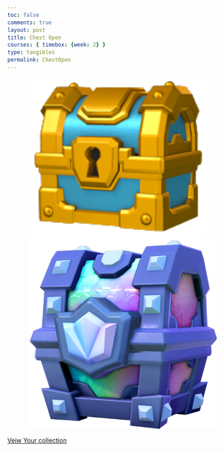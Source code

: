 ```yaml
---
toc: false
comments: true
layout: post
title: Chest Open
courses: { timebox: {week: 2} }
type: tangibles	
permalink: ChestOpen
---
```


<html lang="en">
<head>
  <meta charset="UTF-8">
  <meta name="viewport" content="width=device-width, initial-scale=1.0">
  <style>
    .card {
      width: 200px;
      height: 300px;
      perspective: 1000px;
      display: inline-block;
      margin: 10px;
    }
    .card-inner {
      width: 100%;
      height: 100%;
      transition: transform 0.5s;
      transform-style: preserve-3d;
      cursor: pointer;
    }
    .card.flipped .card-inner {
      transform: rotateY(180deg);
    }
    .card-front, .card-back {
      width: 100%;
      height: 100%;
      position: absolute;
      backface-visibility: hidden;
      display: flex;
      flex-direction: column;
      justify-content: center;
      align-items: center;
      padding: 5px;
    }
    .card-front {
      background-color: #607EE2;
      font-size: 18px;
      color: white;
    }
    .card-back {
      background-color: #607EE2;
      transform: rotateY(180deg);
      font-size: 12px;
      color: white;
      padding: 10px;
      text-align: center;
    }
  </style>
</head>

<body>
  <div style="text-align: center;">
    <div id="initialImageContainer" style="display: inline-block;">
      <img width="400px" id="initialImage" src="./images/Golden_Chest.png" alt="Initial Image" style="cursor: pointer;">
    </div>
    <div id="chestImageContainer" style="display: inline-block; margin-left: 20px;">
      <img id="chestImage" src="./images/main-qimg-ebf779b9c04319a5428a1a314fb84800.png" alt="Chest Image" style="cursor: pointer;">
    </div>
  </div>
  <div id="cardContainer" style="text-align: center; display: none;"></div>
  <button id="resetButton" style="display: none;">Reset</button>

  
  <script>

  function getCookie(name) {
      const value = `; ${document.cookie}`;
      const parts = value.split(`; ${name}=`);
      if (parts.length === 2) return parts.pop().split(';').shift();
  }

  // Check if the user is authenticated
  const jwtToken = getCookie('jwt');
  const tokenParts = jwtToken.split('.');
  const payload = JSON.parse(atob(tokenParts[1]));
  const id = payload.id;
    
  function displayCards(apiEndpoint) {
    fetch(apiEndpoint)
      .then(response => response.json())
      .then(data => {
        if (data && Array.isArray(data) && data.length > 0) {
          displayCardIcons(data);
        } else {
          console.error('Invalid or empty response from the API:', data);
        }
      })
      .catch(error => console.error('Error fetching cards:', error));
  }

  function displayCardIcons(cards) {
    var cardContainer = document.getElementById("cardContainer");
    cardContainer.style.display = "block";
    cardContainer.innerHTML = "";

    cards.forEach(function(card) {
      var cardElement = createCardElement(card.icon_url_medium);
      cardContainer.appendChild(cardElement);
    });

    document.getElementById("resetButton").style.display = "inline";
  }

  function createCardElement(iconUrl) {
    var cardElement = document.createElement("div");
    cardElement.classList.add("card");

    var cardInner = document.createElement("div");
    cardInner.classList.add("card-inner");

    var cardFront = document.createElement("div");
    cardFront.classList.add("card-front");
    cardFront.innerHTML = `<img src="${iconUrl}" alt="Card Icon">`;

    cardInner.appendChild(cardFront);
    cardElement.appendChild(cardInner);

    return cardElement;
  }

document.getElementById('initialImage').addEventListener('click', function() {
displayCards('http://127.0.0.1:8086/api/card/commonChest?id=' + id);
});

document.getElementById('chestImage').addEventListener('click', function() {
displayCards('http://127.0.0.1:8086/api/card/legendaryChest?id=' + id);
});

document.getElementById("resetButton").addEventListener("click", resetDisplay);

function resetDisplay() {
var initialImageContainer = document.getElementById("initialImageContainer");
initialImageContainer.style.display = "inline-block";
  var chestImageContainer = document.getElementById("chestImageContainer");
chestImageContainer.style.display = "inline-block";

var cardContainer = document.getElementById("cardContainer");
cardContainer.style.display = "none";
cardContainer.innerHTML = "";

document.getElementById("resetButton").style.display = "none";
}
</script>

<a href="{{site.baseurl}}/Collection">Veiw Your collection</a>

</body>
</html>
